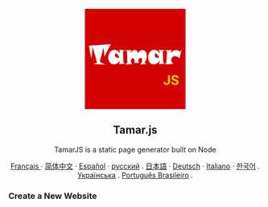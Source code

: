 <p align="center">
 <img width="200px" height="200" src="/docs/assets/img/logos/tamarjs.png" align="center" alt="GitHub Readme Stats" />
 <h2 align="center">Tamar.js</h2>
 <p align="center">
  TamarJS is a static page generator built on Node
  </p>
 </p>

  <p align="center">
    <a href="/docs/lang/readme_fr.md">Français </a>
    ·
    <a href="/docs/lang/readme_cn.md">简体中文</a>
    ·
    <a href="/docs/lang/readme_es.md">Español</a>
    ·
    <a href="/docs/lang/readme_ru.md">русский</a>
    .
    <a href="/docs/lang/readme_ja.md">日本語</a>
    ·
    <a href="/docs/lang/readme_de.md">Deutsch</a>
    ·
    <a href="/docs/lang/readme_it.md">Italiano</a>
    ·
    <a href="/docs/lang/readme_kr.md">한국어</a>
    .
    <a href="/docs/lang/readme_uk.md">Українська</a>
    .
    <a href="/docs/lang/readme_pt-BR.md">Português Brasileiro</a>
    .
  </p>
</p>

### Create a New Website

  
